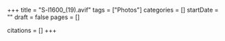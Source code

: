 +++
title = "S-l1600_(19).avif"
tags = ["Photos"]
categories = []
startDate = ""
draft = false
pages = []

citations = []
+++
